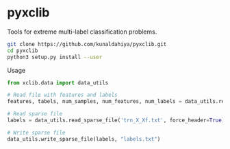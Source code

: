 # pyxclib

Tools for extreme multi-label classification problems.

```bash
git clone https://github.com/kunaldahiya/pyxclib.git
cd pyxclib
python3 setup.py install --user
```

Usage

```python
from xclib.data import data_utils

# Read file with features and labels
features, tabels, num_samples, num_features, num_labels = data_utils.read_data('train.txt')

# Read sparse file
labels = data_utils.read_sparse_file('trn_X_Xf.txt', force_header=True)

# Write sparse file
data_utils.write_sparse_file(labels, "labels.txt")
```
